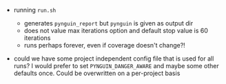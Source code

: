  - running ``run.sh``
     - generates ``pynguin_report`` but ``pynguin`` is given as output dir
     - does not value max iterations option and default stop value is 60 iterations
     - runs perhaps forever, even if coverage doesn't change?!

 - could we have some project independent config file that is used for all runs? I would prefer to set ``PYNGUIN_DANGER_AWARE`` and maybe some other defaults once. Could be overwritten on a per-project basis
